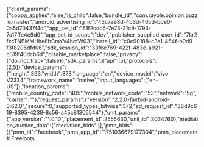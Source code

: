 {"client_params":{"coppa_applies":false,"is_child":false,"bundle_id":"com.rayole.opinion.puzzle.master","android_advertising_id":"43c7a98d-4b3d-40cd-b0e0-0a5d70437f4d","app_set_id":"61f2cdd5-7e73-21c9-1793-7a17ffc4e9d0","app_set_id_scope":"dev","publisher_supplied_user_id":"7kr2fxcTNBMMHhe8bCmYV4hcfW03","install_id":"c0e90188-c3a1-454f-b0d9-f3f8206dfd06","sdk_session_id":"33f6e769-422f-483e-a921-c319f40dcb6d","disable_marketplace":false,"privacy":{"do_not_track":false}},"sdk_params":{"api":[5],"protocols":[2,5]},"device_params":{"height":393,"width":873,"language":"en","device_model":"vivo V2334","framework_name":"native","input_languages":["en-US"]},"location_params":{"mobile_country_code":"405","mobile_network_code":"53","network":"5g","carrier":""},"request_params":{"version":"2.2.0-fairbid-android-3.62.0","secure":0,"supported_types_bitwise":372,"ad_request_id":"38d9c619-8395-4238-8c56-a45c81305544"},"unit_params":{"app_version":"1.0.10","placement_id":2555630,"unit_id":3034760},"mediation_auction_data":{"mediation_bids":[],"pmn_bids":[{"pmn_id":"facebook","pmn_app_id":"1751036679177304","pmn_placement# Freeloots
